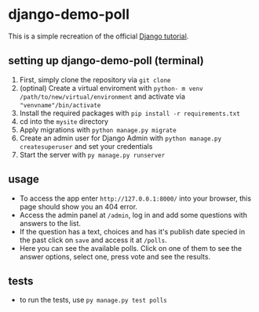 # django-demo-poll

This is a simple recreation of the official [Django tutorial](https://docs.djangoproject.com/en/3.1/intro/tutorial01/).

## setting up django-demo-poll (terminal)

1. First, simply clone the repository via `git clone`
2. (optinal) Create a virtual enviroment with `python- m venv /path/to/new/virtual/environment` and activate via `"venvname"/bin/activate`
3. Install the required packages with `pip install -r requirements.txt`
4. cd into the `mysite` directory
5. Apply migrations with `python manage.py migrate`
6. Create an admin user for Django Admin with `python manage.py createsuperuser` and set your credentials
7. Start the server with `py manage.py runserver`

## usage

* To access the app enter `http://127.0.0.1:8000/` into your browser, this page should show you an 404 error.
* Access the admin panel at `/admin`, log in and add some questions with answers to the list.
* If the question has a text, choices and has it's publish date specied in the past click on `save` and access it at `/polls`.
* Here you can see the available polls. Click on one of them to see the answer options, select one, press vote and see the results.

## tests

* to run the tests, use `py manage.py test polls`

